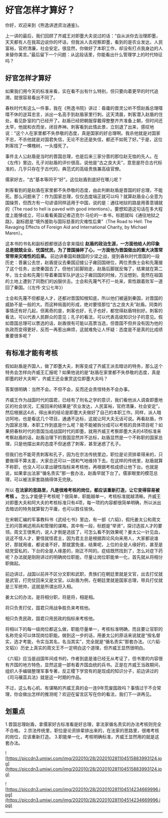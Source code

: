# 好官怎样才算好？

你好，欢迎来到《熊逸讲透资治通鉴》。

上一讲的最后，我们回顾了齐威王对即墨大夫说过的话：“自从派你去治理即墨，天天都有人在我耳边说你的坏话，但我派人去视察即墨，看到的是农业发达，人民富裕，官府清廉，社会安定。很显然，你做好了本职工作，却没有打点我身边的人来替你美言。”最后留下一个问题：从这段话里，你能看出什么管理学上的时代特征吗？

## 好官怎样才算好

如果我们用今天的标准来看，实在看不出有什么特别，但只要向着更早的时代追溯，就很容易看出不同了。

春秋时代有这么一件事，我在《熊逸书院》讲过：昏庸的晋灵公听不惯赵盾总理喋喋不休的逆耳忠言，派出一名高手到赵盾家里行刺。这天清晨，刺客潜入赵盾的住处，看见卧室的门已经开了。赵盾已经把朝服穿戴得整整齐齐准备上朝，但时间还太早，他就和衣而坐，闭目养神。刺客看到此情此景，立刻退了出来，感叹地说：“这个人在家里都不失恭敬的态度，真是国家的好总理啊。我杀他就是对国家不忠，不杀他就是对国君失信，无论不忠还是失信，都还不如死了好。”于是，这位刺客找了一棵槐树，一头撞死了。

事件主人公赵盾是当时的晋国总理，也是后来三家分晋的那位赵无恤的先人。在《左传》里边，孔子对赵盾的评价很高，说他是“古之良大夫”，意思是符合古代标准的，几乎只存在于古代的，典范式的高级贵族兼高级官僚。

儒家好古，“古”基本等同于“好”。这位赵盾到底好在哪儿呢？

刺客看到的是赵盾在家里都不失恭敬的态度，由此判断赵盾是晋国的好总理，不能死。那么问题来了：作为国家总理，仅仅态度端正就可以吗？就算赵盾全心全意为国操劳，但西方有一句谚语同样适用于中国，说的是：通往地狱的路是用善意铺就的（The road to hell is paved with good intentions）。要想知道这句话在多大程度上能够成立，可以看看美国记者迈克尔·马伦的一本书，标题就叫《通往地狱之路》，副标题是“境外援助与国际慈善的灾难性后果”（The Road to Hell: The Ravaging Effects of Foreign Aid and International Charity, by Michael Maren）。

这本书的书名和副标题都很适合拿来描绘 **赵盾的政治生涯，一方面他给人的印象总是兢兢业业、忧国忧民，为了晋国操碎了心，一方面他为晋国做出的重大决策常常带来灾难性的后果。** 前边讲秦国和魏国的少梁之战，提到春秋时代晋国的一段历史：晋襄公去世，赵盾提议去秦国迎接公子雍回国继位，两位贵族士会和先蔑接了这个任务，出使秦国去了。但他们前脚刚走，赵盾后脚就反悔了，结果就在第二年，当士会和先蔑引导着秦国军队护送公子雍回国的时候，万没想到，竟然在祖国的土地上遭到了同胞们的凶狠伏击。士会和先蔑气不打一处来，索性跟着败军一道回了秦国。（《左传·文公七年》）

士会和先蔑不但都是人才，还都对晋国知根知底，所以他们被逼到秦国，对晋国的威胁不是一般的大。而这种局面的形成，绝对要怪那位“古之良大夫”赵盾。同类的事情还有好几起，但离奇的是，刺客也好，孔子也好，都觉得赵盾特别好。刺客的看法，可以代表人民群众的意见；孔子的看法，可以代表高级知识分子的意见。假如晋国总理可以票选的话，赵盾很有可能以高票当选，但晋国不但并没有因为他的执政而变得更好，反而一再惹出麻烦，这就难免让人怀疑：态度是不是真的比成绩重要很多呢？

## 有标准才能有考核

假如赵盾是齐国人，做了即墨大夫，刺客变成了齐威王派去暗访的特务，那么这个特务会怎样向齐威王汇报呢？如果他说的是“赵盾在家里都不失恭敬的态度，真是即墨的好大夫啊”，齐威王还会重赏这位即墨大夫吗？

答案很明确：当然不会。不但不会，反而还会责怪特务不会办事。

齐威王作为战国时代的国君，已经有了刑名之学的意识，我们看他派人调查即墨地区的社会状况，汇报回来的结果是“农业发达，人民富裕，官府清廉，社会安定”，然后根据这4点，得出来的结论是即墨大夫做好了自己的本职工作。同样，派人暗访阿地，也是看这几个项目，通通不达标，这就让阿大夫无话可说。再看赵盾，作为国家总理，本职工作到底是什么呢？能不能被拆分成可以考核的具体项目呢？如果把春秋时代的晋国当成战国时代的即墨，就用齐威王考察即墨大夫的4项标准来考察赵盾的话，赵盾治理下的晋国显然并不达标，赵盾显然是一个不称职的国家总理，只是他摆出来的态度不但迷惑了刺客，甚至迷惑了孔子。

但我们也不能苛责刺客和孔子，因为在宗法传统里边，职位是论资排辈得来的，只要做得不算太差，大家总还可以一团和气地维持下去。在这样的传统里，赵盾就算不称职，也没人可以拿出硬性指标来考核他，再根据考核成绩让他下台。也就是说，如果拿出法家“循名责实”那一套办法，赵盾早就下台了。儒家眼里的模范总理，可以被法家套路搞得体无完肤。

所以 **在法家的思路里，凡是很难考核的岗位，都应该重新打造，让它变得容易被考核**  **。** 怎么才能便于考核呢？很简单，职能越单一，考核标准就越清晰。齐威王对即墨大夫和阿大夫的考核标准只有4项，每一项的内容都很简单明确，所以派出去暗访的特务就算智力平庸，也可以胜任愉快。

在宋朝汇编的军事教科书《武经七书》里边，有一部《六韬》，假托姜太公和周文王的问答阐述用兵和管理的谋略，其中有一段，标题是“举贤”，探讨选拔人才的要领。周文王很焦灼，说人才倒是选拔了，可怎么看不到效果呢？姜太公一针见血，说这不怪人才，要怪就怪君主，因为君主总是根据舆论风向来用人，大家都说谁好，那就用谁，都说谁不好，那就罢免谁，结果呢，上位的全是人缘好的，甚至是结党营私的，下台的全是人缘差的，刚正不阿的。症结既然找到了，怎么对症下药呢？办法就是刚刚讲过的明确岗位职能，尽量让岗位职能单一化，首先就从将相分职做起。

前边讲过，战国以前并不区分文职和武职，贵族们在朝廷里就是文官，出去打仗就是武官，打完仗回来又是文官。以赵盾为例，在朝廷里就是国家总理，带兵打仗就是三军统帅，这就是所谓出将入相。

姜太公的办法，是将相分职，将是将，相是相。

将只负责打仗，国君只用战争胜负来考核他。

相只负责民政，国君只用民政的指标来考核他。

将相以下的每一级岗位都这么做，职能尽量单一，考核标准明确，而且要让官职的名称完全可以体现岗位职能。做到这一步的话，用姜太公的原话来说就是“按名督实，选才考能，令实当其名，名当其实”，完全就是“循名责实”那套办法。（《六韬·文韬》）历史上真实的周文王不一定明白这个道理，但齐威王显然很明白。

《六韬》应当是战国年间成书的，作者到底是谁已经无从考证了，但书里的内容很有齐国的地方特色，显然这是一部有着齐国血统的兵书。正是在齐威王当政期间，组织人手编辑整理军事专著，反正稷下学宫有的是现成的知识分子，前边讲过的《司马穰苴兵法》就是这一时期的作品。

不过，这么有心机、有谋略的齐威王真的会一连9年荒废国政吗？事情过于不合常理，你会做出怎样的推测呢？欢迎在留言区写在你的看法，我们下一讲再见。

## 划重点

1.晋国总理赵盾，拿儒家好古标准看是好总理，拿法家循名责实的办法考核则完全不合格。
2.宗法传统里，职位是论资排辈排出来的，在法家的思路里，很难考核的岗位，应该重新打造。
3.职能单一化，考核明确标准，齐威王显然用的就是这套办法。

![https://piccdn3.umiwi.com/img/202010/28/202010281104515883993124.jpg](https://piccdn3.umiwi.com/img/202010/28/202010281104515883993124.jpg)

![https://piccdn3.umiwi.com/img/202010/28/202010281104514234669996.jpg](https://piccdn3.umiwi.com/img/202010/28/202010281104514234669996.jpg)

---
